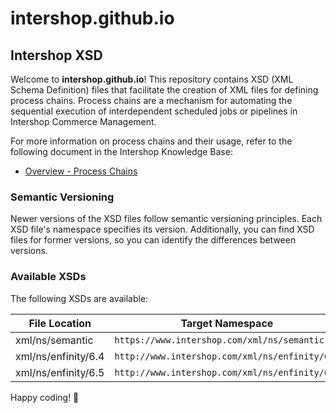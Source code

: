 # intershop.github.io

## Intershop XSD

Welcome to **intershop.github.io**! This repository contains XSD (XML Schema Definition) files that facilitate the creation of XML files for defining process chains. Process chains are a mechanism for automating the sequential execution of interdependent scheduled jobs or pipelines in Intershop Commerce Management.

For more information on process chains and their usage, refer to the following document in the Intershop Knowledge Base: 
- [Overview - Process Chains](https://support.intershop.com/kb/index.php/Display/2784F3)

### Semantic Versioning 
Newer versions of the XSD files follow semantic versioning principles. Each XSD file's namespace specifies its version.
Additionally, you can find XSD files for former versions, so you can identify the differences between versions.

### Available XSDs

The following XSDs are available:

| File Location       | Target Namespace                               |
|---------------------|------------------------------------------------|
| xml/ns/semantic     | `https://www.intershop.com/xml/ns/semantic`    |
| xml/ns/enfinity/6.4 | `http://www.intershop.com/xml/ns/enfinity/6.4` |
| xml/ns/enfinity/6.5 | `http://www.intershop.com/xml/ns/enfinity/6.5` |

Happy coding! 🚀